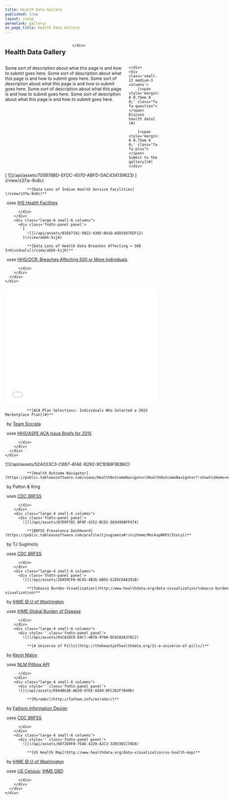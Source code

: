 ```yaml
---
title: Health Data Gallery
published: true
layout: jsonp
permalink: gallery/
on_page_title: Health Data Gallery
---
```


<section id='' class=''>
  <div class='row'>
    <div class='small-12 medium-12 columns'>

## Health Data Gallery

    </div>
  </div>
  <div class='row'>
    <div class='small-12 medium-9 columns'>

Some sort of description about what this page is and how to submit goes here. Some sort of description about what this page is and how to submit goes here. Some sort of description about what this page is and how to submit goes here. Some sort of description about what this page is and how to submit goes here. Some sort of description about what this page is and how to submit goes here.

    </div>
    <div class='small-12 medium-3 columns'>
        [<span style='margin: 0 0.75em 0 0;' class="fa fa-question"></span> Discuss health data](#)

        [<span style='margin: 0 0.75em 0 0;' class="fa fa-plus"></span> Submit to the gallery](#)
    </div>
  </div>
</section>
<section id='gallery-primary'>
  <div class="row">
    <div class="large-12 columns">
      <div class="row">
        <div class="large-6 small-6 columns">
          <div class='fndtn-panel panel'>
            [
              ![](/api/assets/705B7BBD-EFDC-407D-ABFD-DAC434139623)
            ](/view/s37w-9u8c)

              **[Data Lens of Indian Health Service Facilities](/view/s37w-9u8c)**

<span style='margin: 0 5px 0 0;' class="fa fa-database"></span> uses [IHS Health Facilities](/dataset/IHS-Health-Facilities/ii2r-eng6)

          </div>                
        </div>
        <div class="large-6 small-6 columns">
          <div class='fndtn-panel panel'>
            [
              ![](/api/assets/B1E67192-5B22-4385-B41D-83D15D7EEF12)
            ](/view/abbk-kij6)

              **[Data Lens of Health Data Breaches Affecting > 500 Individuals](/view/abbk-kij6)**

<span style='margin: 0 5px 0 0;' class="fa fa-database"></span> uses [HHS/OCR: Breaches Affecting 500 or More Individuals](/dataset/HHS-OCR-Breaches-Affecting-500-or-More-Individuals/7tf2-edbz)

          </div>                
        </div>
      </div>
    </div>
  </div>
</section>
<section id='gallery-featured'>
  <div class="row">
    <div class="large-12 columns">
      <div class="row">
        <div class="large-12 small-12 columns">
          <div class='fndtn-panel panel'>
            <iframe width='100%' height='380' frameborder='0' src='//marksilverberg.cartodb.com/viz/d286f99c-c35c-11e4-95f0-0e853d047bba/embed_map' allowfullscreen webkitallowfullscreen mozallowfullscreen oallowfullscreen msallowfullscreen></iframe>

              **[ACA Plan Selections: Individuals Who Selected a 2015 Marketplace Plan](#)**

<span style='margin: 0 5px 0 0;' class="fa fa-pencil"></span> by [Team Socrata](#)

<span style='margin: 0 5px 0 0;' class="fa fa-database"></span> uses [HHS/ASPE ACA Issue Briefs for 2015](#)

          </div>                
        </div>
      </div>
    </div>
  </div>
</section>
<section id='gallery-secondary'>
  <div class="row">
    <div class="large-12 columns">
      <div class="row">
        <div class="large-4 small-6 columns">
          <div class='fndtn-panel panel'>
            ![](/api/assets/52A033C3-C887-4FAE-B292-9C1EB8F9EB6C)

              **[Health Outcome Navigator](https://public.tableausoftware.com/views/HealthOutcomeNavigator/HealthOutcomeNavigator?:showVizHome=no#1)**

<span style='margin: 0 5px 0 0;' class="fa fa-pencil"></span> by Patton & King

<span style='margin: 0 5px 0 0;' class="fa fa-database"></span> uses [CDC BRFSS](/dataset?datasetId=m96r-qs45)

          </div>                
        </div>
        <div class="large-4 small-6 columns">
          <div class='fndtn-panel panel'>
            ![](/api/assets/87E0F78C-8F4F-4252-BCD1-503498AFF474)

              **[BRFSS Prevalence Dashboard](https://public.tableausoftware.com/profile/tjsugimoto#!/vizhome/MockupBRFS/Story1)**

<span style='margin: 0 5px 0 0;' class="fa fa-pencil"></span> by TJ Sugimoto

<span style='margin: 0 5px 0 0;' class="fa fa-database"></span> uses [CDC BRFSS](/dataset?datasetId=m96r-qs45)

          </div>                
        </div>
        <div class="large-4 small-6 columns">
          <div class='fndtn-panel panel'>
            ![](/api/assets/26859CF6-0C45-4B36-AB93-E2E6CEA8291B)

              **[Tobacco Burden Visualization](http://www.healthdata.org/data-visualization/tobacco-burden-visualization)**

<span style='margin: 0 5px 0 0;' class="fa fa-pencil"></span> by [IHME @ U of Washington](http://www.healthdata.org/results/data-visualizations)

<span style='margin: 0 5px 0 0;' class="fa fa-database"></span> uses [IHME Global Burden of Disease](http://www.healthdata.org/gbd)

          </div>                
        </div>
        <div class="large-4 small-6 columns">
          <div style='' class='fndtn-panel panel'>
            ![](/api/assets/01CA10CD-E0C7-4B78-970A-DC6382A37AC2)

              **[A Universe of Pills](http://thebeautyofhealthdata.org/11-a-universe-of-pills/)**

<span style='margin: 0 5px 0 0;' class="fa fa-pencil"></span> by [Kevin Maloy](https://www.linkedin.com/in/maloykr)

<span style='margin: 0 5px 0 0;' class="fa fa-database"></span> uses [NLM Pillbox API](/dataset?datasetId=qtch-9v4q)

          </div>                
        </div>
        <div class="large-4 small-6 columns">
          <div style='' class='fndtn-panel panel'>
          ![](/api/assets/E644BC86-A639-47EE-A204-DFC2D2F78496)

              **[Mirador](http://fathom.info/mirador/)**

<span style='margin: 0 5px 0 0;' class="fa fa-pencil"></span> by [Fathom Information Design](http://fathom.info/mirador/)

<span style='margin: 0 5px 0 0;' class="fa fa-database"></span> uses [CDC BRFSS](/dataset?datasetId=m96r-qs45)

          </div>                
        </div>
        <div class="large-4 small-6 columns">
          <div style='' class='fndtn-panel panel'>
            ![](/api/assets/6072E9F0-754E-4220-A2C3-32D33ECC78E8)

              **[US Health Map](http://www.healthdata.org/data-visualization/us-health-map)**

<span style='margin: 0 5px 0 0;' class="fa fa-pencil"></span> by [IHME @ U of Washington](http://www.healthdata.org/results/data-visualizations)

<span style='margin: 0 5px 0 0;' class="fa fa-database"></span> uses [US Census](http://census.gov); [IHME GBD](http://www.healthdata.org/gbd)

          </div>                
        </div>
      </div>
    </div>
  </div>
</section>
